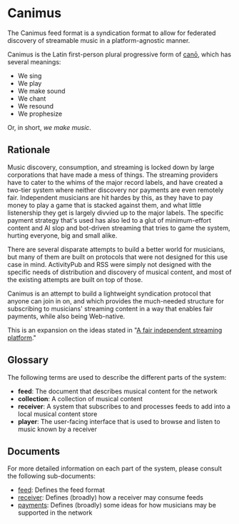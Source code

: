 # Canimus

The Canimus feed format is a syndication format to allow for federated discovery of streamable music in a platform-agnostic manner.

Canimus is the Latin first-person plural progressive form of [canō](https://en.wiktionary.org/wiki/cano#Latin), which has several meanings:

* We sing
* We play
* We make sound
* We chant
* We resound
* We prophesize

Or, in short, *we make music*.

## Rationale

Music discovery, consumption, and streaming is locked down by large corporations that have made a mess of things. The streaming providers have to cater to the whims of the major record labels, and have created a two-tier system where neither discovery nor payments are even remotely fair. Independent musicians are hit hardes by this, as they have to pay money to play a game that is stacked against them, and what little listenership they get is largely divvied up to the major labels. The specific payment strategy that's used has also led to a glut of minimum-effort content and AI slop and bot-driven streaming that tries to game the system, hurting everyone, big and small alike.

There are several disparate attempts to build a better world for musicians, but many of them are built on protocols that were not designed for this use case in mind. ActivityPub and RSS were simply not designed with the specific needs of distribution and discovery of musical content, and most of the existing attempts are built on top of those.

Canimus is an attempt to build a lightweight syndication protocol that anyone can join in on, and which provides the much-needed structure for subscribing to musicians' streaming content in a way that enables fair payments, while also being Web-native.

This is an expansion on the ideas stated in "[A fair independent streaming platform](https://beesbuzz.biz/blog/11155-A-fair-independent-streaming-platform)."

## Glossary

The following terms are used to describe the different parts of the system:

* **feed**: The document that describes musical content for the network
* **collection**: A collection of musical content
* **receiver**: A system that subscribes to and processes feeds to add into a local musical content store
* **player**: The user-facing interface that is used to browse and listen to music known by a receiver

## Documents

For more detailed information on each part of the system, please consult the following sub-documents:

* [feed](feed.md): Defines the feed format
* [receiver](receiver.md): Defines (broadly) how a receiver may consume feeds
* [payments](payments.md): Defines (broadly) some ideas for how musicians may be supported in the network

